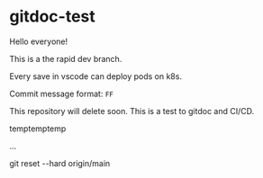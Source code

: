 # gitdoc-test

Hello everyone!

This is a the rapid dev branch.

Every save in vscode can deploy pods on k8s.

Commit message format: `FF`

This repository will delete soon.
This is a test to gitdoc and CI/CD.


temptemptemp

...

git reset --hard origin/main